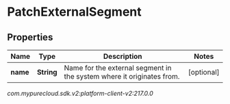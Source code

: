 # PatchExternalSegment


## Properties

| Name | Type | Description | Notes |
| ------------ | ------------- | ------------- | ------------- |
| **name** | **String** | Name for the external segment in the system where it originates from. |  [optional] |




_com.mypurecloud.sdk.v2:platform-client-v2:217.0.0_
